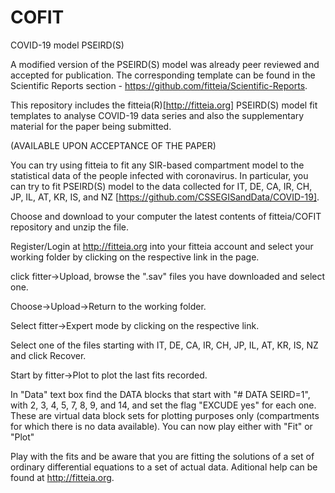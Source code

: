 # COFIT
COVID-19 model PSEIRD(S) 

A modified version of the PSEIRD(S) model was already peer reviewed and accepted for publication. The corresponding template can be found in the Scientific Reports section - https://github.com/fitteia/Scientific-Reports.


This repository includes the fitteia(R)[http://fitteia.org] PSEIRD(S) model fit templates to analyse COVID-19 data series and also the supplementary material for the paper being submitted.

(AVAILABLE UPON ACCEPTANCE OF THE PAPER) 

You can try using fitteia to fit any SIR-based compartment model to the statistical data of the people infected with coronavirus. 
In particular, you can try to fit PSEIRD(S) model to the data collected for IT, DE, CA, IR, CH, JP, IL, AT, KR, IS, and NZ [https://github.com/CSSEGISandData/COVID-19].

Choose and download to your computer the latest contents of fitteia/COFIT repository and unzip the file.

Register/Login at http://fitteia.org into your fitteia account and select your working folder by clicking on the respective link in the page.

click fitter->Upload, browse the ".sav" files you have downloaded and select one.

Choose->Upload->Return to the working folder.

Select fitter->Expert mode by clicking on the respective link.

Select one of the files starting with IT, DE, CA, IR, CH, JP, IL, AT, KR, IS, NZ and click Recover.

Start by fitter->Plot to plot the last fits recorded.

In "Data" text box find the DATA blocks that start with "# DATA SEIRD=1", with 2, 3, 4, 5, 7, 8, 9, and 14, and set the flag "EXCUDE yes" for each one. These are virtual data block sets for plotting purposes only (compartments for which there is no data available). You can now play either with "Fit" or "Plot"

Play with the fits and be aware that you are fitting the solutions of a set of ordinary differential equations to a set of actual data. Aditional help can be found at http://fitteia.org.
